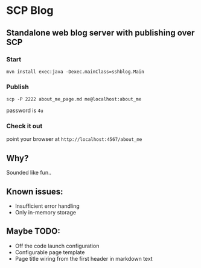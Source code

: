 # SCP Blog

## Standalone web blog server with publishing over SCP

### Start

`mvn install exec:java -Dexec.mainClass=sshblog.Main`

### Publish

`scp -P 2222 about_me_page.md me@localhost:about_me`

password is `4u`

### Check it out

point your browser at `http://localhost:4567/about_me`

## Why?

Sounded like fun..

## Known issues:

* Insufficient error handling
* Only in-memory storage

## Maybe TODO:

* Off the code launch configuration
* Configurable page template
* Page title wiring from the first header in markdown text
